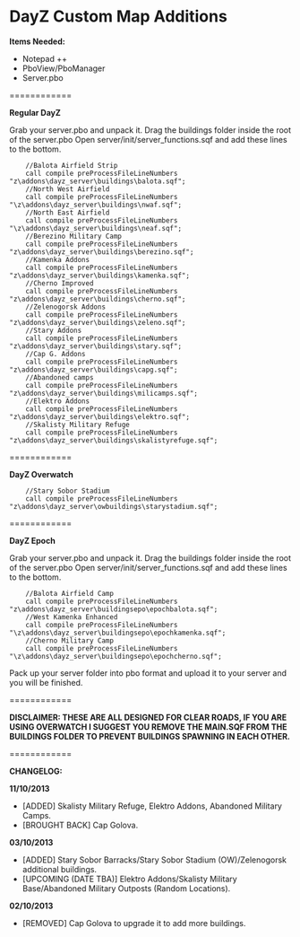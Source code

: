 DayZ Custom Map Additions
============

<b>Items Needed:</b>
- Notepad ++
- PboView/PboManager
- Server.pbo

============

<b>Regular DayZ</b>

Grab your server.pbo and unpack it.
Drag the buildings folder inside the root of the server.pbo
Open server/init/server_functions.sqf and add these lines to the bottom.

		//Balota Airfield Strip
		call compile preProcessFileLineNumbers "z\addons\dayz_server\buildings\balota.sqf";
		//North West Airfield
		call compile preProcessFileLineNumbers "\z\addons\dayz_server\buildings\nwaf.sqf";
		//North East Airfield
		call compile preProcessFileLineNumbers "\z\addons\dayz_server\buildings\neaf.sqf";
		//Berezino Military Camp
		call compile preProcessFileLineNumbers "z\addons\dayz_server\buildings\berezino.sqf";
		//Kamenka Addons
		call compile preProcessFileLineNumbers "z\addons\dayz_server\buildings\kamenka.sqf";
		//Cherno Improved
		call compile preProcessFileLineNumbers "z\addons\dayz_server\buildings\cherno.sqf";
		//Zelenogorsk Addons
		call compile preProcessFileLineNumbers "z\addons\dayz_server\buildings\zeleno.sqf";
		//Stary Addons
		call compile preProcessFileLineNumbers "z\addons\dayz_server\buildings\stary.sqf";
		//Cap G. Addons
		call compile preProcessFileLineNumbers "z\addons\dayz_server\buildings\capg.sqf";
		//Abandoned camps
		call compile preProcessFileLineNumbers "z\addons\dayz_server\buildings\milicamps.sqf";
		//Elektro Addons
		call compile preProcessFileLineNumbers "z\addons\dayz_server\buildings\elektro.sqf";
		//Skalisty Military Refuge
		call compile preProcessFileLineNumbers "z\addons\dayz_server\buildings\skalistyrefuge.sqf";

============

<b>DayZ Overwatch</b>

		//Stary Sobor Stadium
		call compile preProcessFileLineNumbers "z\addons\dayz_server\owbuildings\starystadium.sqf";

============

<b>DayZ Epoch</b>

Grab your server.pbo and unpack it.
Drag the buildings folder inside the root of the server.pbo
Open server/init/server_functions.sqf and add these lines to the bottom.

		//Balota Airfield Camp
		call compile preProcessFileLineNumbers "z\addons\dayz_server\buildingsepo\epochbalota.sqf";
		//West Kamenka Enhanced
		call compile preProcessFileLineNumbers "\z\addons\dayz_server\buildingsepo\epochkamenka.sqf";
		//Cherno Military Camp
		call compile preProcessFileLineNumbers "\z\addons\dayz_server\buildingsepo\epochcherno.sqf";

Pack up your server folder into pbo format and upload it to your server and you will be finished.

============

<b>DISCLAIMER: THESE ARE ALL DESIGNED FOR CLEAR ROADS, IF YOU ARE USING OVERWATCH I SUGGEST YOU REMOVE THE MAIN.SQF FROM THE BUILDINGS FOLDER TO PREVENT BUILDINGS SPAWNING IN EACH OTHER.</b>

============

<b>CHANGELOG:</b>

<b>11/10/2013</b>

- [ADDED] Skalisty Military Refuge, Elektro Addons, Abandoned Military Camps.
- [BROUGHT BACK] Cap Golova.

<b>03/10/2013</b>

- [ADDED] Stary Sobor Barracks/Stary Sobor Stadium (OW)/Zelenogorsk additional buildings.
- [UPCOMING (DATE TBA)] Elektro Addons/Skalisty Military Base/Abandoned Military Outposts (Random Locations).

<b>02/10/2013</b>

- [REMOVED] Cap Golova to upgrade it to add more buildings.

